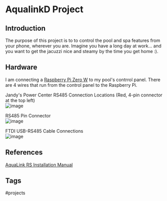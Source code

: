# AqualinkD Project

## Introduction
The purpose of this project is to to control the pool and spa features from your phone, wherever you are. Imagine you have a long day at work... and you want to get the jacuzzi nice and steamy by the time you get home :).

## Hardware
I am connecting a [Raspberry Pi Zero W](https://www.raspberrypi.com/products/raspberry-pi-zero-2-w/) to my pool's contrrol panel. There are 4 wires that run from the control panel to the Raspberry Pi.  

Jandy's Power Center RS485 Connection Locations (Red, 4-pin connector at the top left)  
![image](https://s3.us-west-1.amazonaws.com/zettelimages/Sat_Sep__9_11:51:26_AM_PDT_2023.png)

RS485 Pin Connector  
![image](https://s3.us-west-1.amazonaws.com/zettelimages/Sat_Sep__9_11:52:41_AM_PDT_2023.png)


FTDI USB-RS485 Cable Connections  
![image](https://s3.us-west-1.amazonaws.com/zettelimages/Sat_Sep__9_11:55:02_AM_PDT_2023.png)

## References
[AquaLink RS Installation Manual](https://cdn.fluidrausa.com/-/media/zodiac/global/downloads/0748-91071/6594.pdf?rev=8ef7e65bffb247efb962fe23e434b87e)

## Tags
#projects
